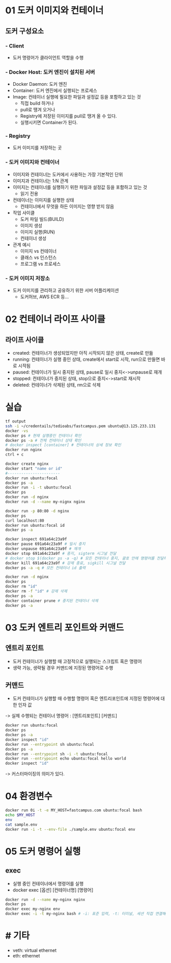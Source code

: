 # 01 도커 이미지와 컨테이너

## 도커 구성요소

### - Client

- 도커 명령어가 클라이언트 역할을 수행

### - Docker Host: 도커 엔진이 설치된 서버

- Docker Daemon: 도커 엔진
- Container: 도커 엔진에서 실행되는 프로세스
- Image: 컨테이너 실행에 필요한 파일과 설정값 등을 포함하고 있는 것
  - 직접 build 하거나
  - pull로 땡겨 오거나
  - Registry에 저장된 이미지를 pull로 땡겨 올 수 있다.
  - 실행시키면 Container가 된다.

### - Registry

- 도커 이미지를 저장하는 곳

### - 도커 이미지와 컨테이너

- 이미지와 컨테이너는 도커에서 사용하는 가장 기본적인 단위
- 이미지과 컨테이너는 1:N 관계
- 이미지는 컨테이너를 실행하기 위한 파일과 설정값 등을 포함하고 있는 것
  - 읽기 전용
- 컨테이너는 이미지를 실행한 상태
  - 컨테이너에서 무엇을 하든 이미지는 영향 받지 않음
- 작업 사이클
  - 도커 파일 빌드(BUILD)
  - 이미지 생성
  - 이미지 실행(RUN)
  - 컨테이너 생성
- 관계 예시
  - 이미지 vs 컨테이너
  - 클래스 vs 인스턴스
  - 프로그램 vs 프로세스

### - 도커 이미지 저장소

- 도커 이미지를 관리하고 공유하기 위한 서버 어플리케이션
  - 도커허브, AWS ECR 등...

# 02 컨테이너 라이프 사이클

## 라이프 사이클

- created: 컨테이너가 생성되었지만 아직 시작되지 않은 상태, create로 만듦
- running: 컨테이너가 실행 중인 상태, create에서 start로 시작, run으로 만들면 바로 시작됨
- paused: 컨테이너가 일시 중지된 상태, pause로 일시 중지<->unpause로 재개
- stopped: 컨테이너가 중지된 상태, stop으로 중지<->start로 재시작
- deleted: 컨테이너가 삭제된 상태, rm으로 삭제

# 실습

```bash
tf output
ssh -i ~/credentails/tedioabs/fastcampus.pem ubuntu@13.125.233.131
docker -vs
docker ps # 현재 실행중인 컨테이너 확인
docker ps -a # 전체 컨테이너 상태 확인
# docker inspect [container] # 컨테이너의 상세 정보 확인
docker run nginx
ctrl + c

docker create nginx
docker start "name or id"
#-----------------------
docker run ubuntu:focal
docker ps -a
docker run -i -t ubuntu:focal
docker ps
docker run -d nginx
docker run -d --name my-nignx nginx

docker run -p 80:80 -d nginx
docker ps
curl localhost:80
docker run ubuntu:focal id
docker ps -a

docker inspect 691a64c23a9f
docker pause 691a64c23a9f # 일시 중지
docker unpause 691a64c23a9f # 재개
docker stop 691a64c23a9f # 중지, sigterm 시그널 전달
# docker stop $(docker ps -a -q) # 모든 컨테이너 중지, 괄호 안에 명령어를 전달하겠다.
docker kill 691a64c23a9f # 강제 종료, sigkill 시그널 전달
docker ps -a -q # 모든 컨테이너 id 출력

docker run -d nginx
docker ps
docker rm "id"
docker rm -f "id" # 강제 삭제
docker ps -a
docker container prune # 중지된 컨테이너 삭제
docker ps -a

```

# 03 도커 엔트리 포인트와 커맨드

## 엔트리 포인트

- 도커 컨테이너가 실행할 때 고정적으로 실행되는 스크립트 혹은 명령어
- 생략 가능, 생략될 경우 커맨드에 지정된 명령어로 수행

## 커맨드

- 도커 컨테이너가 실행할 때 수행할 명령어 혹은 엔트리포인트에 지정된 명령어에 대한 인자 값

-> 실제 수행되는 컨테이너 명령어 : [엔트리포인트] [커맨드]

```bash
docker run ubuntu:focal
docker ps
docker ps -a
docker inspect "id"
docker run --entrypoint sh ubuntu:focal
docker ps -a
docker run --entrypoint sh -i -t ubuntu:focal
docker run --entrypoint echo ubuntu:focal hello world
docker inspect "id"
```

-> 커스터마이징의 의미가 있다.

# 04 환경변수

```bash
docker run 0i -t -e MY_HOST=fastcampus.com ubuntu:focal bash
echo $MY_HOST
env
cat sample.env
docker run -i -t --env-file ./sample.env ubuntu:focal env
```

# 05 도커 명령어 실행

## exec

- 실행 중인 컨테이너에서 명령어를 실행
- docker exec [옵션] [컨테이너명] [명령어]

```bash
docker run -d --name my-nginx nginx
docker ps
docker exec my-nginx env
docker exec -i -t my-nginx bash # -i: 표준 입력, -t: 터미널, 세션 직접 연결해서 bash로 작업하겠다.
```

# # 기타
- veth: virtual ethernet
- eth: ethernet
